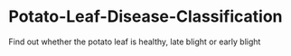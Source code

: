 # Potato-Leaf-Disease-Classification
Find out whether the potato leaf is healthy, late blight or early blight
